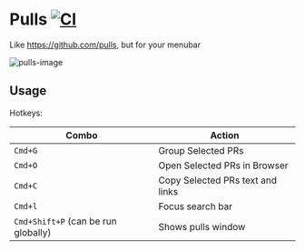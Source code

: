 # Pulls [![CI](https://github.com/matthewnitschke/pulls/actions/workflows/ci.yml/badge.svg)](https://github.com/matthewnitschke/pulls/actions/workflows/ci.yml)

Like https://github.com/pulls, but for your menubar

![pulls-image](https://user-images.githubusercontent.com/6363089/144167085-8406e0e6-4f2f-4bac-aca6-7a4c07d188a4.png)

## Usage
Hotkeys:

| Combo | Action |
|-------|--------|
| `Cmd+G` | Group Selected PRs |
| `Cmd+O` | Open Selected PRs in Browser |
| `Cmd+C` | Copy Selected PRs text and links |
| `Cmd+l` | Focus search bar |
| `Cmd+Shift+P` (can be run globally) | Shows pulls window |
